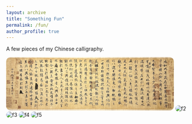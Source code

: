 ```yaml
---
layout: archive
title: "Something Fun"
permalink: /fun/
author_profile: true
---
```


A few pieces of my Chinese calligraphy. 

<img src="/images/fun/f1.png" alt="f1" style="max-width: 90%; border-radius: 12px;">

<img src="/images/fun/f2.png" alt="f2" style="max-width: 90%; border-radius: 12px;">

<img src="/images/fun/f3.png" alt="f3" style="max-width: 90%; border-radius: 12px;">

<img src="/images/fun/f4.png" alt="f4" style="max-width: 90%; border-radius: 12px;">

<img src="/images/fun/f5.png" alt="f5" style="max-width: 90%; border-radius: 12px;">
